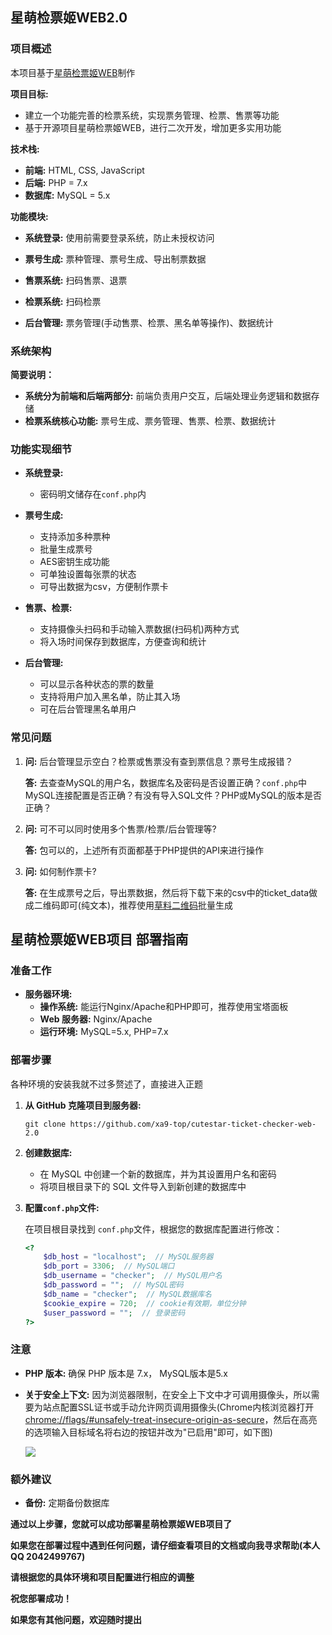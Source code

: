 ## 星萌检票姬WEB2.0

### 项目概述

本项目基于[星萌检票姬WEB](https://gitee.com/miku_cute/cutestar-ticket-checker-web)制作

**项目目标:**

- 建立一个功能完善的检票系统，实现票务管理、检票、售票等功能
- 基于开源项目星萌检票姬WEB，进行二次开发，增加更多实用功能

**技术栈:**

- **前端:** HTML, CSS, JavaScript
- **后端:** PHP = 7.x
- **数据库:** MySQL = 5.x

**功能模块:**

- **系统登录:**  使用前需要登录系统，防止未授权访问

- **票号生成:** 票种管理、票号生成、导出制票数据
- **售票系统:** 扫码售票、退票
- **检票系统:** 扫码检票
- **后台管理:** 票务管理(手动售票、检票、黑名单等操作)、数据统计

### 系统架构

**简要说明：**

- **系统分为前端和后端两部分:** 前端负责用户交互，后端处理业务逻辑和数据存储
- **检票系统核心功能:** 票号生成、票务管理、售票、检票、数据统计

### 功能实现细节

- **系统登录:**
  - 密码明文储存在`conf.php`内

- **票号生成:**
  - 支持添加多种票种
  - 批量生成票号
  - AES密钥生成功能
  - 可单独设置每张票的状态
  - 可导出数据为csv，方便制作票卡
- **售票、检票:**
  - 支持摄像头扫码和手动输入票数据(扫码机)两种方式
  - 将入场时间保存到数据库，方便查询和统计
- **后台管理:**
  - 可以显示各种状态的票的数量
  - 支持将用户加入黑名单，防止其入场
  - 可在后台管理黑名单用户


### 常见问题

1. **问:** 后台管理显示空白？检票或售票没有查到票信息？票号生成报错？

   **答:** 去查查MySQL的用户名，数据库名及密码是否设置正确？`conf.php`中MySQL连接配置是否正确？有没有导入SQL文件？PHP或MySQL的版本是否正确？

2. **问:** 可不可以同时使用多个售票/检票/后台管理等?

   **答:** 包可以的，上述所有页面都基于PHP提供的API来进行操作

3. **问:** 如何制作票卡?

   **答:** 在生成票号之后，导出票数据，然后将下载下来的csv中的ticket_data做成二维码即可(纯文本)，推荐使用[草料二维码](https://cli.im/)批量生成

## 星萌检票姬WEB项目 部署指南

### 准备工作

- **服务器环境:**
  - **操作系统:** 能运行Nginx/Apache和PHP即可，推荐使用宝塔面板
  - **Web 服务器:** Nginx/Apache
  - **运行环境:** MySQL=5.x, PHP=7.x

### 部署步骤

各种环境的安装我就不过多赘述了，直接进入正题

1. **从 GitHub 克隆项目到服务器:**

   ```shell
   git clone https://github.com/xa9-top/cutestar-ticket-checker-web-2.0
   ```

2. **创建数据库:**

   - 在 MySQL 中创建一个新的数据库，并为其设置用户名和密码
   - 将项目根目录下的 SQL 文件导入到新创建的数据库中

3. **配置` conf.php `文件:**

   在项目根目录找到 `conf.php`文件，根据您的数据库配置进行修改：

   ```php
   <?
       $db_host = "localhost";  // MySQL服务器
       $db_port = 3306;  // MySQL端口
       $db_username = "checker";  // MySQL用户名  
       $db_password = "";  // MySQL密码
       $db_name = "checker";  // MySQL数据库名
       $cookie_expire = 720;  // cookie有效期，单位分钟
       $user_password = "";  // 登录密码
   ?>
   ```

### 注意

- **PHP 版本:** 确保 PHP 版本是 7.x， MySQL版本是5.x

- **关于安全上下文:**  因为浏览器限制，在安全上下文中才可调用摄像头，所以需要为站点配置SSL证书或手动允许网页调用摄像头(Chrome内核浏览器打开[chrome://flags/#unsafely-treat-insecure-origin-as-secure](chrome://flags/#unsafely-treat-insecure-origin-as-secure)，然后在高亮的选项输入目标域名将右边的按钮并改为"已启用"即可，如下图)

  ![](C:\Users\xa9\Desktop\漫展检票\checker-git\README-resources\unsafely-treat-insecure-origin-as-secure.png)

### 额外建议

- **备份:** 定期备份数据库

**通过以上步骤，您就可以成功部署星萌检票姬WEB项目了**

**如果您在部署过程中遇到任何问题，请仔细查看项目的文档或向我寻求帮助(本人QQ 2042499767)**

**请根据您的具体环境和项目配置进行相应的调整**

**祝您部署成功！**

**如果您有其他问题，欢迎随时提出**
